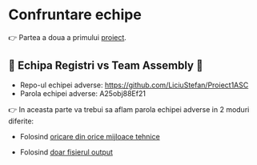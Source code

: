 # Confruntare echipe

:point_right: Partea a doua a primului [proiect](https://cs.unibuc.ro/~crusu/asc/Arhitectura%20Sistemelor%20de%20Calcul%20(ASC)%20-%20Proiect%200x00.pdf).

## :anger: Echipa Registri vs Team Assembly :anger:

- Repo-ul echipei adverse: https://github.com/LiciuStefan/Proiect1ASC
- Parola echipei adverse: A25obj88Ef21 

:point_right: In aceasta parte va trebui sa aflam parola echipei adverse in 2 moduri diferite:

- Folosind [oricare din orice mijloace tehnice](https://github.com/Pepi100/Criptare-XOR/tree/master/Partea%20II/Cerinta%201)

- Folosind [doar fisierul output](https://github.com/Pepi100/Criptare-XOR/tree/master/Partea%20II/Cerinta%201)
